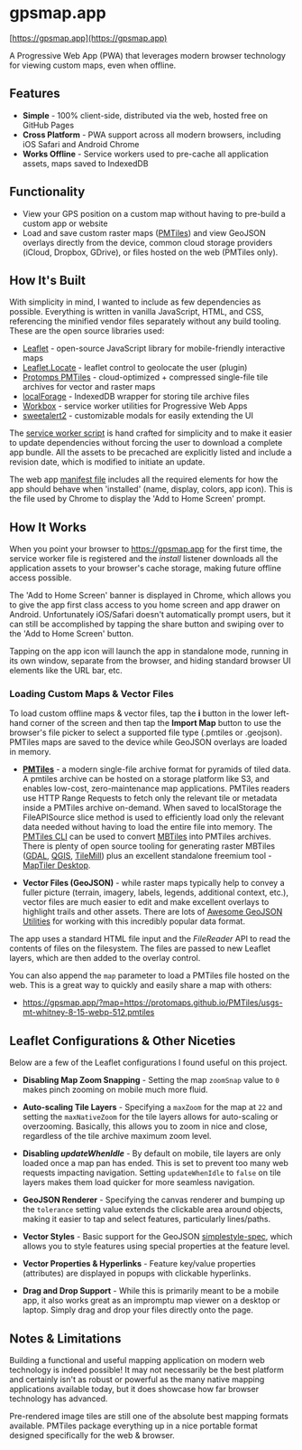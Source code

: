 # gpsmap.app
[https://gpsmap.app](https://gpsmap.app)

A Progressive Web App (PWA) that leverages modern browser technology for viewing custom maps, even when offline.

## Features
- **Simple** - 100% client-side, distributed via the web, hosted free on GitHub Pages
- **Cross Platform** - PWA support across all modern browsers, including iOS Safari and Android Chrome
- **Works Offline** - Service workers used to pre-cache all application assets, maps saved to IndexedDB

## Functionality
- View your GPS position on a custom map without having to pre-build a custom app or website
- Load and save custom raster maps ([PMTiles](https://docs.protomaps.com/pmtiles/)) and view GeoJSON overlays directly from the device, common cloud storage providers (iCloud, Dropbox, GDrive), or files hosted on the web (PMTiles only).

## How It's Built
With simplicity in mind, I wanted to include as few dependencies as possible. Everything is written in vanilla JavaScript, HTML, and CSS, referencing the minified vendor files separately without any build tooling. These are the open source libraries used:

- [Leaflet](https://leafletjs.com/) - open-source JavaScript library for mobile-friendly interactive maps
- [Leaflet.Locate](https://github.com/domoritz/leaflet-locatecontrol/) - leaflet control to geolocate the user (plugin)
- [Protomps PMTiles](https://docs.protomaps.com/pmtiles/) - cloud-optimized + compressed single-file tile archives for vector and raster maps
- [localForage](https://github.com/localForage/localForage/) - IndexedDB wrapper for storing tile archive files
- [Workbox](https://github.com/GoogleChrome/workbox/) - service worker utilities for Progressive Web Apps
- [sweetalert2](https://sweetalert2.github.io/) - customizable modals for easily extending the UI

The [service worker script](https://github.com/bmcbride/gps-map/blob/gh-pages/service-worker.js) is hand crafted for simplicity and to make it easier to update dependencies without forcing the user to download a complete app bundle. All the assets to be precached are explicitly listed and include a revision date, which is modified to initiate an update.

The web app [manifest file](https://github.com/bmcbride/gps-map/blob/gh-pages/manifest.json) includes all the required elements for how the app should behave when 'installed' (name, display, colors, app icon). This is the file used by Chrome to display the 'Add to Home Screen' prompt.

## How It Works
When you point your browser to https://gpsmap.app for the first time, the service worker file is registered and the *install* listener downloads all the application assets to your browser's cache storage, making future offline access possible.

The 'Add to Home Screen' banner is displayed in Chrome, which allows you to give the app first class access to you home screen and app drawer on Android. Unfortunately iOS/Safari doesn't automatically prompt users, but it can still be accomplished by tapping the share button and swiping over to the 'Add to Home Screen' button.

Tapping on the app icon will launch the app in standalone mode, running in its own window, separate from the browser, and hiding standard browser UI elements like the URL bar, etc.

### Loading Custom Maps & Vector Files
To load custom offline maps & vector files, tap the **i** button in the lower left-hand corner of the screen and then tap the **Import Map** button to use the browser's file picker to select a supported file type (.pmtiles or .geojson). PMTiles maps are saved to the device while GeoJSON overlays are loaded in memory.

- [**PMTiles**](https://docs.protomaps.com/pmtiles/) - a modern single-file archive format for pyramids of tiled data. A pmtiles archive can be hosted on a storage platform like S3, and enables low-cost, zero-maintenance map applications. PMTiles readers use HTTP Range Requests to fetch only the relevant tile or metadata inside a PMTiles archive on-demand. When saved to localStorage the FileAPISource slice method is used to efficiently load only the relevant data needed without having to load the entire file into memory. The [PMTiles CLI](https://github.com/protomaps/go-pmtiles) can be used to convert [MBTiles](https://github.com/mapbox/mbtiles-spec) into PMTiles archives. There is plenty of open source tooling for generating raster MBTiles ([GDAL](https://gdal.org/drivers/raster/mbtiles.html), [QGIS](https://qgis.org/en/site/forusers/visualchangelog38/index.html#feature-generate-raster-xyz-tiles), [TileMill](https://tilemill-project.github.io/tilemill/)) plus an excellent standalone freemium tool - [MapTiler Desktop](https://www.maptiler.com/desktop/).

- **Vector Files (GeoJSON)** - while raster maps typically help to convey a fuller picture (terrain, imagery, labels, legends, additional context, etc.), vector files are much easier to edit and make excellent overlays to highlight trails and other assets. There are lots of [Awesome GeoJSON Utilities](https://github.com/tmcw/awesome-geojson) for working with this incredibly popular data format.

The app uses a standard HTML file input and the *FileReader* API to read the contents of files on the filesystem. The files are passed to new Leaflet layers, which are then added to the overlay control.

You can also append the `map` parameter to load a PMTiles file hosted on the web. This is a great way to quickly and easily share a map with others:

- https://gpsmap.app/?map=https://protomaps.github.io/PMTiles/usgs-mt-whitney-8-15-webp-512.pmtiles

## Leaflet Configurations & Other Niceties
Below are a few of the Leaflet configurations I found useful on this project.

- **Disabling Map Zoom Snapping** - Setting the map `zoomSnap` value to `0` makes pinch zooming on mobile much more fluid.

- **Auto-scaling Tile Layers** - Specifying a `maxZoom` for the map at `22` and setting the `maxNativeZoom` for the tile layers allows for auto-scaling or overzooming. Basically, this allows you to zoom in nice and close, regardless of the tile archive maximum zoom level.

- **Disabling *updateWhenIdle*** - By default on mobile, tile layers are only loaded once a map pan has ended. This is set to prevent too many web requests impacting navigation. Setting `updateWhenIdle` to `false` on tile layers makes them load quicker for more seamless navigation.

- **GeoJSON Renderer** - Specifying the canvas renderer and bumping up the `tolerance` setting value extends the clickable area around objects, making it easier to tap and select features, particularly lines/paths.

- **Vector Styles** - Basic support for the GeoJSON [simplestyle-spec](https://github.com/mapbox/simplestyle-spec), which allows you to style features using special properties at the feature level.

- **Vector Properties & Hyperlinks** - Feature key/value properties (attributes) are displayed in popups with clickable hyperlinks.

- **Drag and Drop Support** - While this is primarily meant to be a mobile app, it also works great as an impromptu map viewer on a desktop or laptop. Simply drag and drop your files directly onto the page.

## Notes & Limitations
Building a functional and useful mapping application on modern web technology is indeed possible! It may not necessarily be the best platform and certainly isn't as robust or powerful as the many native mapping applications available today, but it does showcase how far browser technology has advanced.

Pre-rendered image tiles are still one of the absolute best mapping formats available. PMTiles package everything up in a nice portable format designed specifically for the web & browser.